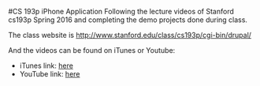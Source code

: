 #CS 193p iPhone Application
Following the lecture videos of Stanford cs193p Spring 2016 and completing the demo projects done during class.

The class website is http://www.stanford.edu/class/cs193p/cgi-bin/drupal/

And the videos can be found on iTunes or Youtube:

- iTunes link: [here](https://itunes.apple.com/us/course/developing-ios-9-apps-swift/id1104579961)
- YouTube link: [here](https://www.youtube.com/playlist?list=PLsJq-VuSo2k26duIWzNjXztkZ7VrbppkT)
